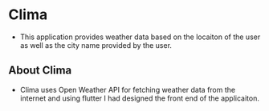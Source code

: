 # Clima

* This application provides weather data based on the locaiton of the user as well as the city name provided by the user.

## About Clima

* Clima uses Open Weather API for fetching weather data from the internet and using flutter I had designed the front end of the applicaiton.
